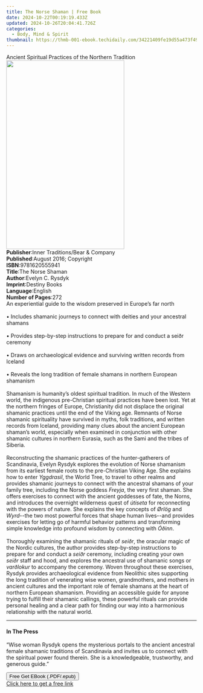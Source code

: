 ```yaml
---
title: The Norse Shaman | Free Book
date: 2024-10-22T00:19:19.433Z
updated: 2024-10-26T20:04:41.726Z
categories:
  - Body, Mind & Spirit
thumbnail: https://thmb-001-ebook.techidaily.com/34221409fe19d55a473f49bbecf49a4eb5d0ac515a2d37dacd66485db2be1db2.jpg
---
```

<main id="book-container">
  <div class="flex flex-col">
    <div class="book-brief flex-1 py-6 px-4 sm:p-6 md:py-10 md:px-8">
      <!-- brief-->
      <div class="book-brief-main">
        Ancient Spiritual Practices of the Northern Tradition
      </div>
    </div>
    <div
      class="book-meta-info flex-1 grid gap-4 col-start-1 col-end-3 row-start-1 sm:mb-6 sm:grid-cols-4 lg:gap-6 lg:col-start-2 lg:row-end-6 lg:row-span-6 lg:mb-0"
    >
      <div
        class="book-meta-info-left place-content-center mt-4 p-4 text-sm leading-6 col-start-2 col-span-2 dark:text-slate-400"
      >
        <img
          class="w-full h-500 object-cover rounded-lg sm:h-255 sm:col-span-2 lg:col-span-full"
          src="https://img-001-ebook.techidaily.com/db4e0fd89caf6cc3911f4f919a1fe5862a60886b437f3bd64d5a9df5deded856.jpg"
          alt=""
          width="312"
          height="500"
        />
      </div>
      <div
        class="book-meta-info-right mt-2 col-start-1 row-start-2 col-span-3 self-center"
      >
        <!-- meta data  -->
        <div class="flex flex-col px-4 md:px-8">
          <div class="flex-1">
            <strong>Publisher</strong>:<span class="px-2"
              >Inner Traditions/Bear &amp; Company</span
            >
          </div>
          <div class="flex-1">
            <strong>Published</strong>:<span class="px-2"
              >August 2016; Copyright</span
            >
          </div>
          <div class="flex-1">
            <strong>ISBN</strong>:<span class="px-2">9781620555941</span>
          </div>
          <div class="flex-1">
            <strong>Title</strong>:<span class="px-2">The Norse Shaman</span>
          </div>
          <div class="flex-1">
            <strong>Author</strong>:<span class="px-2">Evelyn C. Rysdyk</span>
          </div>
          <div class="flex-1">
            <strong>Imprint</strong>:<span class="px-2">Destiny Books</span>
          </div>
          <div class="flex-1">
            <strong>Language</strong>:<span class="px-2">English</span>
          </div>
          <div class="flex-1">
            <strong>Number of Pages</strong>:<span class="px-2">272</span>
          </div>
        </div>
      </div>
    </div>
    <div class="book-description flex-1 py-6 px-4 sm:p-6 md:py-10 md:px-8">
      <div class="book-description-main">
        <div accordion-content="" id="description">
          An experiential guide to the wisdom preserved in Europe’s far north<br /><br />•
          Includes shamanic journeys to connect with deities and your ancestral
          shamans<br /><br />• Provides step-by-step instructions to prepare for
          and conduct a seiðr ceremony<br /><br />• Draws on archaeological
          evidence and surviving written records from Iceland<br /><br />•
          Reveals the long tradition of female shamans in northern European
          shamanism<br /><br />Shamanism is humanity’s oldest spiritual
          tradition. In much of the Western world, the indigenous pre-Christian
          spiritual practices have been lost. Yet at the northern fringes of
          Europe, Christianity did not displace the original shamanic practices
          until the end of the Viking age. Remnants of Norse shamanic
          spirituality have survived in myths, folk traditions, and written
          records from Iceland, providing many clues about the ancient European
          shaman’s world, especially when examined in conjunction with other
          shamanic cultures in northern Eurasia, such as the Sami and the tribes
          of Siberia.<br /><br />Reconstructing the shamanic practices of the
          hunter-gatherers of Scandinavia, Evelyn Rysdyk explores the evolution
          of Norse shamanism from its earliest female roots to the pre-Christian
          Viking Age. She explains how to enter <i>Yggdrasil</i>, the World
          Tree, to travel to other realms and provides shamanic journeys to
          connect with the ancestral shamans of your family tree, including the
          Norse goddess <i>Freyja</i>, the very first shaman. She offers
          exercises to connect with the ancient goddesses of fate, the Norns,
          and introduces the overnight wilderness quest of <i>útiseta</i> for
          reconnecting with the powers of nature. She explains the key concepts
          of <i>Ørlög</i> and <i>Wyrd</i>--the two most powerful forces that
          shape human lives--and provides exercises for letting go of harmful
          behavior patterns and transforming simple knowledge into profound
          wisdom by connecting with <i>Óðinn</i>.<br /><br />Thoroughly
          examining the shamanic rituals of <i>seiðr</i>, the oracular magic of
          the Nordic cultures, the author provides step-by-step instructions to
          prepare for and conduct a <i>seiðr</i> ceremony, including creating
          your own <i>seiðr</i> staff and hood, and explores the ancestral use
          of shamanic songs or <i>varðlokur</i> to accompany the ceremony. Woven
          throughout these exercises, Rysdyk provides archaeological evidence
          from Neolithic sites supporting the long tradition of venerating wise
          women, grandmothers, and mothers in ancient cultures and the important
          role of female shamans at the heart of northern European shamanism.
          Providing an accessible guide for anyone trying to fulfill their
          shamanic callings, these powerful rituals can provide personal healing
          and a clear path for finding our way into a harmonious relationship
          with the natural world.
        </div>
        <div class="accordion-fader"></div>
      </div>
    </div>
    <div class="book-excerpts flex-1 py-6 px-4 sm:p-6 md:py-10 md:px-8">
      <!-- excerpts-->
      <div class="book-excerpts-main">
        <hr />
        <h4 class="placeholder placeholder-heading">
          <span>In The Press</span>
        </h4>
        <p>
          “Wise woman Rysdyk opens the mysterious portals to the ancient
          ancestral female shamanic traditions of Scandinavia and invites us to
          connect with the spiritual power found therein. She is a
          knowledgeable, trustworthy, and generous guide.”
        </p>
      </div>
    </div>
    <div
      class="book-about-author flex-1 py-6 px-4 sm:p-6 md:py-10 md:px-8"
    ></div>
    <div class="book-free-get flex-1 py-6 px-4 sm:p-6 md:py-10 md:px-8">
      <button
        id="btn-free-get"
        class="bg-blue-500 hover:bg-blue-700 text-white font-bold py-2 px-4 rounded"
      >
        Free Get EBook (.PDF/.epub)
      </button>
      <div id="countdown-display" class="px-2 text-lg mt-2"></div>
      <a
        id="free-link"
        class="hidden bg-blue-500 hover:bg-blue-700 text-white font-bold py-2 px-4 rounded"
        href="https://www.ebooks.com/en-us/book/95782619/the-norse-shaman/evelyn-c-rysdyk/"
        target="_blank"
        >Click here to get a free link</a
      >
    </div>
    <script>
      let countdownTime = 0;
      let countdownInterval = null;
      document
        .getElementById('btn-free-get')
        .addEventListener('click', startCountdown);
      function startCountdown() {
        countdownTime = new Date().getTime() + 60000 * 3;
        countdownInterval = setInterval(updateCountdown, 1000);
        document.getElementById('btn-free-get').disabled = true;
        document
          .getElementById('btn-free-get')
          .classList.add('bg-gray-500', 'cursor-not-allowed');
      }
      function updateCountdown() {
        let currentTime = new Date().getTime();
        let timeLeft = countdownTime - currentTime;
        let secondsLeft = Math.floor(timeLeft / 1000);
        document.getElementById('countdown-display').innerHTML =
          `Remaining time: ${secondsLeft} seconds.`;
        if (secondsLeft <= 0) {
          clearInterval(countdownInterval);
          document.getElementById('btn-free-get').classList.add('hidden');
          document.getElementById('free-link').classList.remove('hidden');
          document.getElementById('countdown-display').innerHTML = '';
        }
      }
    </script>
  </div>
</main>

<ins class="adsbygoogle"
      style="display:block"
      data-ad-client="ca-pub-7571918770474297"
      data-ad-slot="8358498916"
      data-ad-format="auto"
      data-full-width-responsive="true"></ins>
    